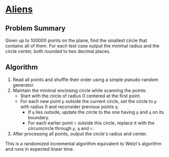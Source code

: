 # [Aliens](https://www.spoj.com/problems/ALIENS/)

## Problem Summary
Given up to 100000 points on the plane, find the smallest circle that contains all of them. For each test case output the minimal radius and the circle center, both rounded to two decimal places.

## Algorithm
1. Read all points and shuffle their order using a simple pseudo-random generator.
2. Maintain the minimal enclosing circle while scanning the points:
   - Start with the circle of radius 0 centered at the first point.
   - For each new point `p` outside the current circle, set the circle to `p` with radius 0 and reconsider previous points `q`:
     - If `q` lies outside, update the circle to the one having `p` and `q` on its boundary.
     - For each earlier point `r` outside this circle, replace it with the circumcircle through `p`, `q` and `r`.
3. After processing all points, output the circle's radius and center.

This is a randomized incremental algorithm equivalent to Welzl's algorithm and runs in expected linear time.
